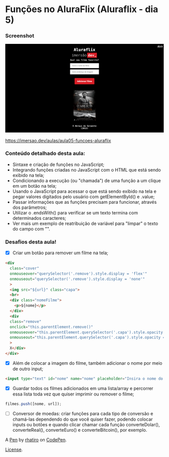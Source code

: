 # Funções no AluraFlix (Aluraflix - dia 5)

### Screenshot

![Screenshot](screenshot.png)

https://imersao.dev/aulas/aula05-funcoes-aluraflix

### Conteúdo detalhado desta aula:

- Sintaxe e criação de funções no JavaScript;
- Integrando funções criadas no JavaScript com o HTML que está sendo exibido na tela;
- Condicionando a execução (ou "chamada") de uma função a um clique em um botão na tela;
- Usando o JavaScript para acessar o que está sendo exibido na tela e pegar valores digitados pelo usuário com getElementById() e .value;
- Passar informações que as funções precisam para funcionar, através dos parâmetros;
- Utilizar o .endsWith() para verificar se um texto termina com determinados caracteres;
- Ver mais um exemplo de reatribuição de variável para "limpar" o texto do campo com "".

### Desafios desta aula!

- [x] Criar um botão para remover um filme na tela;
```html
<div 
  class="cover"
  onmouseover="querySelector('.remove').style.display = 'flex'"
  onmouseout="querySelector('.remove').style.display = 'none'"
  >
  <img src="${url}" class="capa">
  <br>
  <div class="nomeFilme">
    <p>${nome}</p>
  </div>
  <div 
  class="remove" 
  onclick="this.parentElement.remove()"
  onmouseover="this.parentElement.querySelector('.capa').style.opacity = '0.3'"
  onmouseout="this.parentElement.querySelector('.capa').style.opacity = '1'"
  >
  X</div>
</div>
```

- [x] Além de colocar a imagem do filme, também adicionar o nome por meio de outro input;
```html
<input type="text" id="nome" name="nome" placeholder="Insira o nome do filme" required>
```

- [x] Guardar todos os filmes adicionados em uma lista/array e percorrer essa lista toda vez que quiser imprimir ou remover o filme;
```js
filmes.push([nome, url]);
```

- [ ] Conversor de moedas: criar funções para cada tipo de conversão e chamá-las dependendo do que você quiser fazer, podendo colocar inputs ou botões e quando clicar chamar cada função converteDolar(), converteReal(), converteEuro() e converteBitcoin(), por exemplo.

A [Pen](https://codepen.io/rhatiro/pen/YzLZmXx) by [rhatiro](https://codepen.io/rhatiro) on [CodePen](https://codepen.io).

[License](https://codepen.io/license/pen/YzLZmXx).
